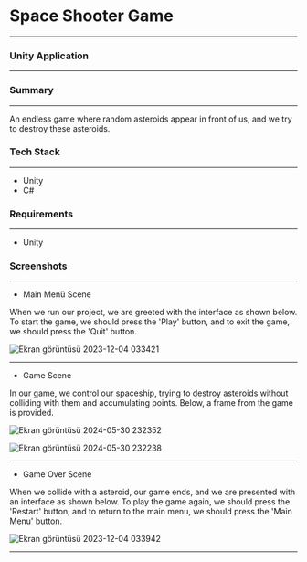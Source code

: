 # Space Shooter Game

___

### Unity Application

---

### Summary

---

An endless game where random asteroids appear in front of us, and we try to destroy these asteroids.

### Tech Stack

---

* Unity
* C#

### Requirements

---

* Unity
  
### Screenshots

---

* Main Menü Scene

When we run our project, we are greeted with the interface as shown below. To start the game, we should press the 'Play' button, and to exit the game, we should press the 'Quit' button.

![Ekran görüntüsü 2023-12-04 033421](https://github.com/ssercanozerr/Space-Shooter/assets/83230914/eeef4569-5980-4125-b423-fe9c06bdee48)

---

* Game Scene

In our game, we control our spaceship, trying to destroy asteroids without colliding with them and accumulating points. Below, a frame from the game is provided.

![Ekran görüntüsü 2024-05-30 232352](https://github.com/ssercanozerr/Space-Shooter/assets/83230914/d6189f36-b396-45db-884a-a7a0b0cca6d1)

![Ekran görüntüsü 2024-05-30 232238](https://github.com/ssercanozerr/Space-Shooter/assets/83230914/63b7c173-a390-4df3-96c6-13e14ebfbaf8)


---

* Game Over Scene

When we collide with a asteroid, our game ends, and we are presented with an interface as shown below. To play the game again, we should press the 'Restart' button, and to return to the main menu, we should press the 'Main Menu' button.

![Ekran görüntüsü 2023-12-04 033942](https://github.com/ssercanozerr/Space-Shooter/assets/83230914/10d031b4-e9a7-45a5-8c27-c64576eb5103)

---
